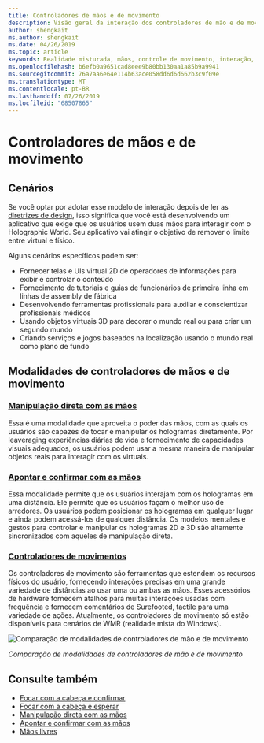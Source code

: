 ```yaml
---
title: Controladores de mãos e de movimento
description: Visão geral da interação dos controladores de mão e de movimento
author: shengkait
ms.author: shengkait
ms.date: 04/26/2019
ms.topic: article
keywords: Realidade misturada, mãos, controle de movimento, interação, design
ms.openlocfilehash: b6efb0a9651cad8eee9b80bb130aa1a85b9a9941
ms.sourcegitcommit: 76a7aa6e64e114b63ace058dd6d6d662b3c9f09e
ms.translationtype: MT
ms.contentlocale: pt-BR
ms.lasthandoff: 07/26/2019
ms.locfileid: "68507865"
---
```

# <a name="hands-and-motion-controllers"></a>Controladores de mãos e de movimento
## <a name="scenarios"></a>Cenários
Se você optar por adotar esse modelo de interação depois de ler as [diretrizes de design](interaction-fundamentals.md), isso significa que você está desenvolvendo um aplicativo que exige que os usuários usem duas mãos para interagir com o Holographic World. Seu aplicativo vai atingir o objetivo de remover o limite entre virtual e físico.

Alguns cenários específicos podem ser:
* Fornecer telas e UIs virtual 2D de operadores de informações para exibir e controlar o conteúdo
* Fornecimento de tutoriais e guias de funcionários de primeira linha em linhas de assembly de fábrica
* Desenvolvendo ferramentas profissionais para auxiliar e conscientizar profissionais médicos  
* Usando objetos virtuais 3D para decorar o mundo real ou para criar um segundo mundo 
* Criando serviços e jogos baseados na localização usando o mundo real como plano de fundo

## <a name="hands-and-motion-controllers-modalities"></a>Modalidades de controladores de mãos e de movimento
### <a name="direct-manipulation-with-handsdirect-manipulationmd"></a>[Manipulação direta com as mãos](direct-manipulation.md)
Essa é uma modalidade que aproveita o poder das mãos, com as quais os usuários são capazes de tocar e manipular os hologramas diretamente. Por leaveraging experiências diárias de vida e fornecimento de capacidades visuais adequados, os usuários podem usar a mesma maneira de manipular objetos reais para interagir com os virtuais.   

### <a name="point-and-commit-with-handspoint-and-commitmd"></a>[Apontar e confirmar com as mãos](point-and-commit.md)
Essa modalidade permite que os usuários interajam com os hologramas em uma distância. Ele permite que os usuários façam o melhor uso de arredores. Os usuários podem posicionar os hologramas em qualquer lugar e ainda podem acessá-los de qualquer distância. Os modelos mentales e gestos para controlar e manipular os hologramas 2D e 3D são altamente sincronizados com aqueles de manipulação direta.

### <a name="motion-controllersmotion-controllersmd"></a>[Controladores de movimentos](motion-controllers.md)
Os controladores de movimento são ferramentas que estendem os recursos físicos do usuário, fornecendo interações precisas em uma grande variedade de distâncias ao usar uma ou ambas as mãos. Esses acessórios de hardware fornecem atalhos para muitas interações usadas com frequência e fornecem comentários de Surefooted, tactile para uma variedade de ações. Atualmente, os controladores de movimento só estão disponíveis para cenários de WMR (realidade mista do Windows). 

![Comparação de modalidades de controladores de mão e de movimento](images/Hands-and-controllers-720px.jpg)<br>

*Comparação de modalidades de controladores de mão e de movimento*

## <a name="see-also"></a>Consulte também
* [Focar com a cabeça e confirmar](gaze-and-commit.md)
* [Focar com a cabeça e esperar](gaze-and-dwell.md)
* [Manipulação direta com as mãos](direct-manipulation.md)
* [Apontar e confirmar com as mãos](point-and-commit.md)
* [Mãos livres](hands-free.md)
